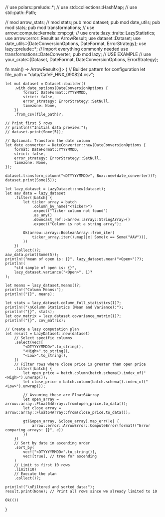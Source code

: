// use polars::prelude::*;
// use std::collections::HashMap;
// use std::path::Path;

// mod arrow_stats;
// mod stats;
pub mod dataset;
pub mod date_utils;
pub mod stats;
pub mod transformations;
// use arrow::compute::kernels::cmp::gt;
// use crate::lazy::traits::LazyStatistics;
use arrow::error::Result as ArrowResult;
use dataset::Dataset;
use date_utils::{DateConversionOptions, DateFormat, ErrorStrategy};
use lazy::prelude::*; // Import everything commonly needed
use transformations::DateConverter;
pub mod lazy;
// USE EXAMPLE
// use your_crate::{Dataset, DateFormat, DateConversionOptions, ErrorStrategy};

fn main() -> ArrowResult<()> {
    // Builder pattern for configuration
    let file_path = "data/CafeF_HNX_090824.csv";

    let mut dataset = Dataset::builder()
        .with_date_options(DateConversionOptions {
            format: DateFormat::YYYYMMDD,
            strict: false,
            error_strategy: ErrorStrategy::SetNull,
            timezone: None,
        })
        .from_csv(file_path)?;

    // Print first 5 rows
    // println!("Initial data preview:");
    // dataset.print(Some(5));

    // Optional: Transform the date column
    let date_converter = DateConverter::new(DateConversionOptions {
        format: DateFormat::YYYYMMDD,
        strict: false,
        error_strategy: ErrorStrategy::SetNull,
        timezone: None,
    });

    dataset.transform_column("<DTYYYYMMDD>", Box::new(date_converter))?;
    dataset.print(Some(5));

    let lazy_dataset = LazyDataset::new(dataset);
    let aav_data = lazy_dataset
        .filter(|batch| {
            let ticker_array = batch
                .column_by_name("<Ticker>")
                .expect("Ticker column not found")
                .as_any()
                .downcast_ref::<arrow::array::StringArray>()
                .expect("Column is not a string array");

            Ok(arrow::array::BooleanArray::from_iter(
                ticker_array.iter().map(|x| Some(x == Some("AAV"))),
            ))
        })
        .collect()?;
    aav_data.print(Some(5));
    println!("mean of open is: {}", lazy_dataset.mean("<Open>")?);
    println!(
        "std sample of open is: {}",
        lazy_dataset.variance("<Open>", 1)?
    );

    let means = lazy_dataset.means()?;
    println!("Column Means:");
    println!("{}", means);

    let stats = lazy_dataset.column_full_statistics(1)?;
    println!("\nColumn Statistics (Mean and Variance):");
    println!("{}", stats);
    let cov_matrix = lazy_dataset.covariance_matrix(1)?;
    println!("{}", cov_matrix);

    // Create a lazy computation plan
    let result = LazyDataset::new(dataset)
        // Select specific columns
        .select(vec![
            "<DTYYYYMMDD>".to_string(),
            "<High>".to_string(),
            "<Low>".to_string(),
        ])
        // Filter rows where close price is greater than open price
        .filter(|batch| {
            let open_price = batch.column(batch.schema().index_of("<High>").unwrap());
            let close_price = batch.column(batch.schema().index_of("<Low>").unwrap());

            // Assuming these are Float64Array
            let open_array = arrow::array::Float64Array::from(open_price.to_data());
            let close_array = arrow::array::Float64Array::from(close_price.to_data());

            gt(&open_array, &close_array).map_err(|e| {
                arrow::error::ArrowError::ComputeError(format!("Error comparing arrays: {}", e))
            })
        })
        // Sort by date in ascending order
        .sort_by(
            vec!["<DTYYYYMMDD>".to_string()],
            vec![true], // true for ascending
        )
        // Limit to first 10 rows
        .limit(10)
        // Execute the plan
        .collect()?;

    println!("\nFiltered and sorted data:");
    result.print(None); // Print all rows since we already limited to 10

    Ok(())
}
